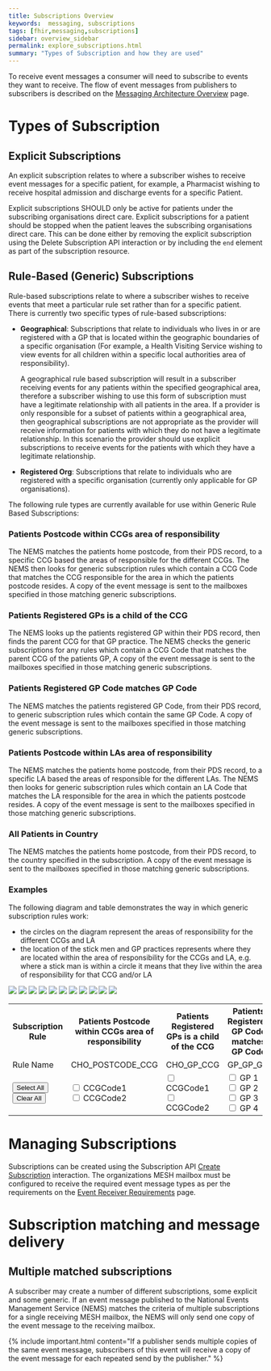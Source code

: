 ```yaml
---
title: Subscriptions Overview
keywords:  messaging, subscriptions
tags: [fhir,messaging,subscriptions]
sidebar: overview_sidebar
permalink: explore_subscriptions.html
summary: "Types of Subscription and how they are used"
---
```


To receive event messages a consumer will need to subscribe to events they want to receive. The flow of event messages from publishers to subscribers is described on the [Messaging Architecture Overview](overview_msg_architecture.html) page.


# Types of Subscription #

## Explicit Subscriptions ##

An explicit subscription relates to where a subscriber wishes to receive event messages for a specific patient, for example, a Pharmacist wishing to receive hospital admission and discharge events for a specific Patient.

Explicit subscriptions SHOULD only be active for patients under the subscribing organisations direct care. Explicit subscriptions for a patient should be stopped when the patient leaves the subscribing organisations direct care. This can be done either by removing the explicit subscription using the Delete Subscription API interaction or by including the `end` element as part of the subscription resource.

## Rule-Based (Generic) Subscriptions ##

Rule-based subscriptions relate to where a subscriber wishes to receive events that meet a particular rule set rather than for a specific patient. There is currently two specific types of rule-based subscriptions:

- **Geographical**: Subscriptions that relate to individuals who lives in or are registered with a GP that is located within the geographic boundaries of a specific organisation (For example, a Health Visiting Service wishing to view events for all children within a specific local authorities area of responsibility). 
  
  A geographical rule based subscription will result in a subscriber receiving events for any patients within the specified geographical area, therefore a subscriber wishing to use this form of subscription must have a legitimate relationship with all patients in the area. If a provider is only responsible for a subset of patients within a geographical area, then geographical subscriptions are not appropriate as the provider will receive information for patients with which they do not have a legitimate relationship. In this scenario the provider should use explicit subscriptions to receive events for the patients with which they have a legitimate relationship.
  
- **Registered Org**: Subscriptions that relate to individuals who are registered with a specific organisation (currently only applicable for GP organisations).

The following rule types are currently available for use within Generic Rule Based Subscriptions:

### Patients Postcode within CCGs area of responsibility

The NEMS matches the patients home postcode, from their PDS record, to a specific CCG based the areas of responsible for the different CCGs. The NEMS then looks for generic subscription rules which contain a CCG Code that matches the CCG responsible for the area in which the patients postcode resides. A copy of the event message is sent to the mailboxes specified in those matching generic subscriptions.

### Patients Registered GPs is a child of the CCG

The NEMS looks up the patients registered GP within their PDS record, then finds the parent CCG for that GP practice. The NEMS checks the generic subscriptions for any rules which contain a CCG Code that matches the parent CCG of the patients GP, A copy of the event message is sent to the mailboxes specified in those matching generic subscriptions.

### Patients Registered GP Code matches GP Code

The NEMS matches the patients registered GP Code, from their PDS record, to generic subscription rules which contain the same GP Code. A copy of the event message is sent to the mailboxes specified in those matching generic subscriptions.

### Patients Postcode within LAs area of responsibility

The NEMS matches the patients home postcode, from their PDS record, to a specific LA based the areas of responsible for the different LAs. The NEMS then looks for generic subscription rules which contain an LA Code that matches the LA responsible for the area in which the patients postcode resides. A copy of the event message is sent to the mailboxes specified in those matching generic subscriptions.

### All Patients in Country

The NEMS matches the patients home postcode, from their PDS record, to the country specified in the subscription. A copy of the event message is sent to the mailboxes specified in those matching generic subscriptions.


### Examples

The following diagram and table demonstrates the way in which generic subscription rules work:
- the circles on the diagram represent the areas of responsibility for the different CCGs and LA
- the location of the stick men and GP practices represents where they are located within the area of responsibility for the CCGs and LA, e.g. where a stick man is within a circle it means that they live within the area of responsibility for that CCG and/or LA

<div id="subImageContainer" >
	<img id="sub-background" src="images/subscription/generic/background.png">
	<img class="overlay" id="pc-ccg-1" src="images/subscription/generic/PostCode_CCG_ODSCode1.png">
	<img class="overlay" id="pc-ccg-2" src="images/subscription/generic/PostCode_CCG_ODSCode2.png">
	<img class="overlay" id="gp-ccg-1" src="images/subscription/generic/GP_CCG_ODSCode1.png">
	<img class="overlay" id="gp-ccg-2" src="images/subscription/generic/GP_CCG_ODSCode2.png">
	<img class="overlay" id="gp-gp-1" src="images/subscription/generic/GP_GP1.png">
	<img class="overlay" id="gp-gp-2" src="images/subscription/generic/GP_GP2.png">
	<img class="overlay" id="gp-gp-3" src="images/subscription/generic/GP_GP3.png">
	<img class="overlay" id="gp-gp-4" src="images/subscription/generic/GP_GP4.png">
	<img class="overlay" id="pc-la" src="images/subscription/generic/PostCode_LA.png">
	<img class="overlay" id="COUNTRYCODE" src="images/subscription/generic/HSS.png">
</div>

<table id="subscriptionRuleTable">
	<tr class="subTableHeading">
		<th>Subscription Rule</th>
		<th class="pc-ccg-head">Patients Postcode within CCGs area of responsibility</th>
		<th class="gp-ccg-head">Patients Registered GPs is a child of the CCG</th>
		<th class="gp-gp-head">Patients Registered GP Code matches GP Code</th>
		<th class="pc-la-head">Patients Postcode within LAs area of responsibility</th>
		<th class="COUNTRYCODE-head">All Patients in Country</th>
	</tr>
	<tr class="subTableHeading">
		<td>Rule Name</td>
		<td class="pc-ccg-head">CHO_POSTCODE_CCG</td>
		<td class="gp-ccg-head">CHO_GP_CCG</td>
		<td class="gp-gp-head">GP_GP_GP</td>
		<td class="pc-la-head">UHV_POSTCODE_LACODE</td>
		<td class="COUNTRYCODE-head">COUNTRYCODE</td>
	</tr>
	<tr class="subTableHeading">
		<td>
			<button type="button" onClick="selectAllCheckboxes()">Select All</button><br/>
			<button type="button" onClick="clearAllCheckboxes()">Clear All</button>
		</td>
		<td class="pc-ccg-head">
			<input type="checkbox" onclick='handleClick(this, "pc-ccg-1");'> CCGCode1 <br/>
			<input type="checkbox" onclick='handleClick(this, "pc-ccg-2");'> CCGCode2
		</td>
		<td class="gp-ccg-head">
			<input type="checkbox" onclick='handleClick(this, "gp-ccg-1");'> CCGCode1<br/>
			<input type="checkbox" onclick='handleClick(this, "gp-ccg-2");'> CCGCode2
		</td>
		<td class="gp-gp-head">
			<input type="checkbox" onclick='handleClick(this, "gp-gp-1");'> GP 1 <br/>
			<input type="checkbox" onclick='handleClick(this, "gp-gp-2");'> GP 2 <br/>
			<input type="checkbox" onclick='handleClick(this, "gp-gp-3");'> GP 3 <br/>
			<input type="checkbox" onclick='handleClick(this, "gp-gp-4");'> GP 4 <br/>
		</td>
		<td class="pc-la-head">
			<input type="checkbox" onclick='handleClick(this, "pc-la");'> LACode1
		</td>
		<td class="COUNTRYCODE-head">
			<input type="checkbox" onclick='handleClick(this, "COUNTRYCODE");'> England
		</td>
	</tr>
</table>


# Managing Subscriptions

Subscriptions can be created using the Subscription API [Create Subscription](explore_create_subscription.html) interaction. The organizations MESH mailbox must be configured to receive the required event message types as per the requirements on the [Event Receiver Requirements](receiver_requirements.html#mesh-mailbox-configuration) page.


# Subscription matching and message delivery #

## Multiple matched subscriptions ##

A subscriber may create a number of different subscriptions, some explicit and some generic. If an event message published to the National Events Management Service (NEMS) matches the criteria of multiple subscriptions for a single receiving MESH mailbox, the NEMS will only send one copy of the event message to the receiving mailbox.

{% include important.html content="If a publisher sends multiple copies of the same event message, subscribers of this event will receive a copy of the event message for each repeated send by the publisher." %}
